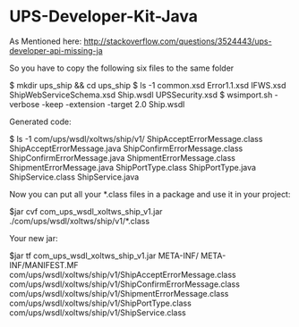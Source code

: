 # UPS-Developer-Kit-Java


As Mentioned here: http://stackoverflow.com/questions/3524443/ups-developer-api-missing-ja

So you have to copy the following six files to the same folder

$ mkdir ups_ship && cd ups_ship
$ ls -1
common.xsd
Error1.1.xsd
IFWS.xsd
ShipWebServiceSchema.xsd
Ship.wsdl
UPSSecurity.xsd
$ wsimport.sh -verbose -keep -extension -target 2.0 Ship.wsdl

Generated code:

$ ls -1 com/ups/wsdl/xoltws/ship/v1/
ShipAcceptErrorMessage.class
ShipAcceptErrorMessage.java
ShipConfirmErrorMessage.class
ShipConfirmErrorMessage.java
ShipmentErrorMessage.class
ShipmentErrorMessage.java
ShipPortType.class
ShipPortType.java
ShipService.class
ShipService.java

Now you can put all your *.class files in a package and use it in your project:

$jar cvf com_ups_wsdl_xoltws_ship_v1.jar ./com/ups/wsdl/xoltws/ship/v1/*.class

Your new jar:

$jar tf com_ups_wsdl_xoltws_ship_v1.jar
META-INF/
META-INF/MANIFEST.MF
com/ups/wsdl/xoltws/ship/v1/ShipAcceptErrorMessage.class
com/ups/wsdl/xoltws/ship/v1/ShipConfirmErrorMessage.class
com/ups/wsdl/xoltws/ship/v1/ShipmentErrorMessage.class
com/ups/wsdl/xoltws/ship/v1/ShipPortType.class
com/ups/wsdl/xoltws/ship/v1/ShipService.class
